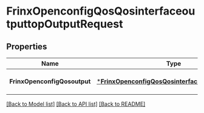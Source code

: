 # FrinxOpenconfigQosQosinterfaceoutputtopOutputRequest

## Properties
Name | Type | Description | Notes
------------ | ------------- | ------------- | -------------
**FrinxOpenconfigQosoutput** | [***FrinxOpenconfigQosQosinterfaceoutputtopOutput**](frinx.openconfig.qos.qosinterfaceoutputtop.Output.md) |  | [optional] [default to null]

[[Back to Model list]](../README.md#documentation-for-models) [[Back to API list]](../README.md#documentation-for-api-endpoints) [[Back to README]](../README.md)


